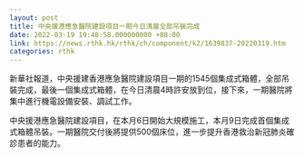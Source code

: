```yaml
---
layout: post
title: 中央援港應急醫院建設項目一期今日清晨全部吊裝完成
date: 2022-03-19 19:48:58.000000000 +08:00
link: https://news.rthk.hk/rthk/ch/component/k2/1639837-20220319.htm
categories: rthk
---
```


新華社報道，中央援建香港應急醫院建設項目一期的1545個集成式箱體，全部吊裝完成，最後一個集成式箱體，在今日清晨4時許安放到位，接下來，一期醫院將集中進行機電設備安裝、調試工作。

中央援港應急醫院建設項目，在本月6日開始大規模施工，本月9日完成首個集成式箱體吊裝。一期醫院交付後將提供500個床位，進一步提升香港救治新冠肺炎確診患者的能力。
